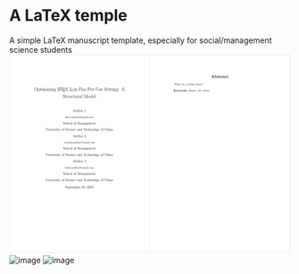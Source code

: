 # A LaTeX temple
A simple LaTeX manuscript template, especially for social/management science students
<img src="https://raw.githubusercontent.com/xuestrange/picGoUploader/main/img/20230924160204.png">
![image](https://github.com/xuestrange/Manuscript/assets/59390321/b4363f27-317a-488c-ad98-d32d6c136fb0)
![image](https://github.com/xuestrange/Manuscript/assets/59390321/bc7b4b6e-6c3a-413f-ab2b-b880acb5a98d)

